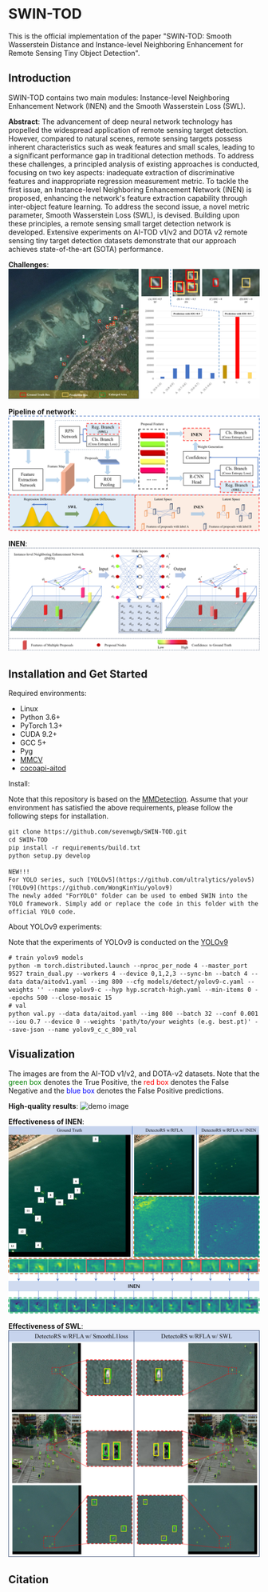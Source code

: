 # SWIN-TOD
This is the official implementation of the paper "SWIN-TOD: Smooth Wasserstein Distance and Instance-level Neighboring Enhancement for Remote Sensing Tiny Object Detection".

## Introduction
SWIN-TOD contains two main modules: Instance-level Neighboring Enhancement Network (INEN) and the Smooth Wasserstein Loss (SWL).

**Abstract**: The advancement of deep neural network technology has propelled the widespread application of remote sensing target detection. However, compared to natural scenes, remote sensing targets possess inherent characteristics such as weak features and small scales, leading to a significant performance gap in traditional detection methods. To address these challenges, a principled analysis of existing approaches is conducted, focusing on two key aspects: inadequate extraction of discriminative features and inappropriate regression measurement metric. To tackle the first issue, an Instance-level Neighboring Enhancement Network (INEN) is proposed, enhancing the network's feature extraction capability through inter-object feature learning. To address the second issue, a novel metric parameter, Smooth Wasserstein Loss (SWL), is devised. Building upon these principles, a remote sensing small target detection network is developed. Extensive experiments on AI-TOD v1/v2 and DOTA v2 remote sensing tiny target detection datasets demonstrate that our approach achieves state-of-the-art (SOTA) performance.

**Challenges**:
![demo image](figures/Fig1.png)

**Pipeline of network**:
![demo image](figures/Fig3.png)


**INEN**:
![demo image](figures/Fig4.png)


## Installation and Get Started

Required environments:
* Linux
* Python 3.6+
* PyTorch 1.3+
* CUDA 9.2+
* GCC 5+
* Pyg
* [MMCV](https://mmcv.readthedocs.io/en/latest/#installation)
* [cocoapi-aitod](https://github.com/jwwangchn/cocoapi-aitod)


Install:

Note that this repository is based on the [MMDetection](https://github.com/open-mmlab/mmdetection). Assume that your environment has satisfied the above requirements, please follow the following steps for installation.

```shell script
git clone https://github.com/sevenwgb/SWIN-TOD.git
cd SWIN-TOD
pip install -r requirements/build.txt
python setup.py develop

NEW!!!
For YOLO series, such [YOLOv5](https://github.com/ultralytics/yolov5)  [YOLOv9](https://github.com/WongKinYiu/yolov9)
The newly added "ForYOLO" folder can be used to embed SWIN into the YOLO framework. Simply add or replace the code in this folder with the official YOLO code.

```
About YOLOv9 experiments:

Note that the experiments of YOLOv9 is conducted on the [YOLOv9](https://github.com/WongKinYiu/yolov9)
```
# train yolov9 models
python -m torch.distributed.launch --nproc_per_node 4 --master_port 9527 train_dual.py --workers 4 --device 0,1,2,3 --sync-bn --batch 4 --data data/aitodv1.yaml --img 800 --cfg models/detect/yolov9-c.yaml --weights '' --name yolov9-c --hyp hyp.scratch-high.yaml --min-items 0 --epochs 500 --close-mosaic 15
# val
python val.py --data data/aitod.yaml --img 800 --batch 32 --conf 0.001 --iou 0.7 --device 0 --weights 'path/to/your weights (e.g. best.pt)' --save-json --name yolov9_c_c_800_val

```


## Visualization
The images are from the AI-TOD v1/v2, and DOTA-v2 datasets. Note that the <font color=green>green box</font> denotes the True Positive, the <font color=red>red box</font> denotes the False Negative and the <font color=blue>blue box</font> denotes the False Positive predictions.

**High-quality results**:
![demo image](figures/Fig5-0.png)

**Effectiveness of INEN**:
![demo image](figures/Fig9.png)

**Effectiveness of SWL**:
![demo image](figures/Fig10.png)

## Citation

